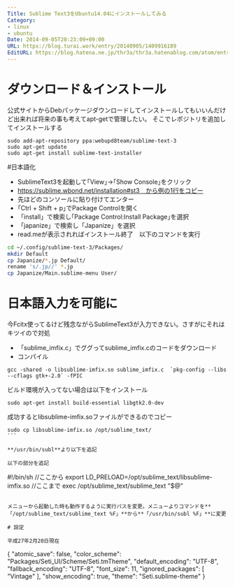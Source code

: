 ```yaml
---
Title: Sublime Text3をUbuntu14.04にインストールしてみる
Category:
- linux
- ubuntu
Date: 2014-09-05T20:23:09+09:00
URL: https://blog.turai.work/entry/20140905/1409916189
EditURL: https://blog.hatena.ne.jp/thr3a/thr3a.hatenablog.com/atom/entry/12921228815732086374
---
```


# ダウンロード＆インストール

公式サイトからDebパッケージダウンロードしてインストールしてもいいんだけど出来れば将来の事も考えてapt-getで管理したい。
そこでレポジトリを追加してインストールする

```
sudo add-apt-repository ppa:webupd8team/sublime-text-3
sudo apt-get update
sudo apt-get install sublime-text-installer
```

#日本語化

- SublimeText3を起動して｢View｣→｢Show Console｣をクリック
- https://sublime.wbond.net/installation#st3　から例の1行をコピー
- 先ほどのコンソールに貼り付けてエンター
- ｢Ctrl + Shift + p｣でPackage Controlを開く
- 「install」で検索し｢Package Control:Install Package｣を選択
- 「japanize」で検索し「Japanize」を選択
- read.meが表示されればインストール終了　以下のコマンドを実行

```sh
cd ~/.config/sublime-text-3/Packages/
mkdir Default
cp Japanize/*.jp Default/
rename 's/.jp//' *.jp
cp Japanize/Main.sublime-menu User/
```

# 日本語入力を可能に

今Fcitx使ってるけど残念ながらSublimeText3が入力できない。さすがにそれはキツイので対処

- 「sublime_imfix.c」でググってsublime_imfix.cのコードをダウンロード
- コンパイル

```
gcc -shared -o libsublime-imfix.so sublime_imfix.c  `pkg-config --libs --cflags gtk+-2.0` -fPIC
```

ビルド環境が入ってない場合は以下をインストール

```
sudo apt-get install build-essential libgtk2.0-dev
```

成功するとlibsublime-imfix.soファイルができるのでコピー

```
sudo cp libsublime-imfix.so /opt/sublime_text/
``` 

**/usr/bin/subl**より以下を追記

以下の部分を追記

```
#!/bin/sh
//ここから
export LD_PRELOAD=/opt/sublime_text/libsublime-imfix.so
//ここまで
exec /opt/sublime_text/sublime_text "$@"
```

メニューから起動した時も動作するように実行パスを変更。メニューよりコマンドを**「/opt/sublime_text/sublime_text %F」**から**「/usr/bin/subl %F」**に変更

# 設定

平成27年2月20日現在

```
{
	"atomic_save": false,
	"color_scheme": "Packages/Seti_UI/Scheme/Seti.tmTheme",
	"default_encoding": "UTF-8",
	"fallback_encoding": "UTF-8",
	"font_size": 11,
	"ignored_packages":
	[
		"Vintage"
	],
	"show_encoding": true,
	"theme": "Seti.sublime-theme"
}
```

